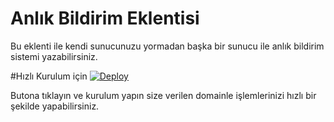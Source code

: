 # Anlık Bildirim Eklentisi
Bu eklenti ile kendi sunucunuzu yormadan başka bir sunucu ile anlık bildirim sistemi yazabilirsiniz.

#Hızlı Kurulum için
[![Deploy](https://github.com/Hasokeyk/keyb.notification)](https://heroku.com/deploy)

Butona tıklayın ve kurulum yapın size verilen domainle işlemlerinizi hızlı bir şekilde yapabilirsiniz.

